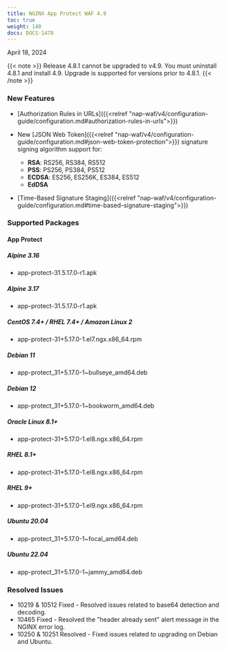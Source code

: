 ```yaml
---
title: NGINX App Protect WAF 4.9
toc: true
weight: 140
docs: DOCS-1478
---
```


April 18, 2024

{{< note >}}
Release 4.8.1 cannot be upgraded to v4.9.  You must uninstall 4.8.1 and install 4.9.  Upgrade is supported for versions prior to 4.8.1.
{{< /note >}}

### New Features

- [Authorization Rules in URLs]({{<relref "nap-waf/v4/configuration-guide/configuration.md#authorization-rules-in-urls">}})
- New [JSON Web Token]({{<relref "nap-waf/v4/configuration-guide/configuration.md#json-web-token-protection">}}) signature signing algorithm support for:

    - **RSA**: RS256, RS384, RS512
    - **PSS**: PS256, PS384, PS512
    - **ECDSA**: ES256, ES256K, ES384, ES512
    - **EdDSA**
- [Time-Based Signature Staging]({{<relref "nap-waf/v4/configuration-guide/configuration.md#time-based-signature-staging">}}) 

### Supported Packages

#### App Protect

##### Alpine 3.16

- app-protect-31.5.17.0-r1.apk

##### Alpine 3.17

- app-protect-31.5.17.0-r1.apk

##### CentOS 7.4+ / RHEL 7.4+ / Amazon Linux 2

- app-protect-31+5.17.0-1.el7.ngx.x86_64.rpm

##### Debian 11

- app-protect_31+5.17.0-1~bullseye_amd64.deb

##### Debian 12

- app-protect_31+5.17.0-1~bookworm_amd64.deb

##### Oracle Linux 8.1+

- app-protect-31+5.17.0-1.el8.ngx.x86_64.rpm

##### RHEL 8.1+

- app-protect-31+5.17.0-1.el8.ngx.x86_64.rpm

##### RHEL 9+

- app-protect-31+5.17.0-1.el9.ngx.x86_64.rpm

##### Ubuntu 20.04

- app-protect_31+5.17.0-1~focal_amd64.deb

##### Ubuntu 22.04

- app-protect_31+5.17.0-1~jammy_amd64.deb


### Resolved Issues

- 10219 & 10512 Fixed -  Resolved issues related to base64 detection and decoding.
- 10465 Fixed - Resolved the "header already sent" alert message in the NGINX error log.
- 10250 & 10251 Resolved - Fixed issues related to upgrading on Debian and Ubuntu.